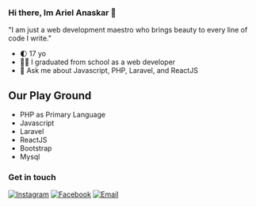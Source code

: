  ### Hi there, Im Ariel Anaskar 👋
 
"I am just a web development maestro who brings beauty to every line of code I write."

- 🌓 17 yo
- 👨‍🎓 I graduated from school as a web developer
- 💬 Ask me about Javascript, PHP, Laravel, and ReactJS

## Our Play Ground

- PHP as Primary Language
- Javascript
- Laravel
- ReactJS
- Bootstrap
- Mysql

### Get in touch
[![Instagram](https://img.shields.io/badge/Instagram-E4405F?style=for-the-badge&logo=instagram&logoColor=white)](https://www.instagram.com/arilanaskar_/)
[![Facebook](https://img.shields.io/badge/Facebook-1877F2?style=for-the-badge&logo=facebook&logoColor=white)](https://www.facebook.com/ariel.anaskar.95/)
[![Email](https://img.shields.io/badge/Gmail-D14836?style=for-the-badge&logo=gmail&logoColor=white)](mailto:arielanaskar95@gmail.com)

